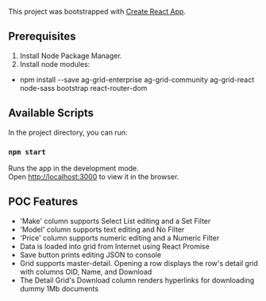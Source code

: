 This project was bootstrapped with [Create React App](https://github.com/facebook/create-react-app).

## Prerequisites

1. Install Node Package Manager.
2. Install node modules:

- npm install --save ag-grid-enterprise ag-grid-community ag-grid-react node-sass bootstrap react-router-dom

## Available Scripts

In the project directory, you can run:

### `npm start`

Runs the app in the development mode.<br>
Open [http://localhost:3000](http://localhost:3000) to view it in the browser.

## POC Features

- 'Make' column supports Select List editing and a Set Filter
- 'Model' column supports text editing and No Filter
- 'Price' column supports numeric editing and a Numeric Filter
- Data is loaded into grid from Internet using React Promise
- Save button prints editing JSON to console
- Grid supports master-detail. Opening a row displays the row's detail grid with columns OID, Name, and Download
- The Detail Grid's Download column renders hyperlinks for downloading dummy 1Mb documents
